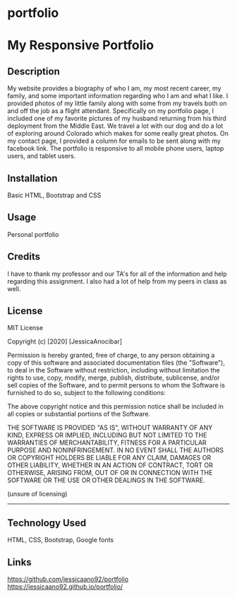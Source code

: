 # portfolio
# My Responsive Portfolio

## Description 

My website provides a biography of who I am, my most recent career, my family, and some important information regarding who I am and what I like. I provided photos of my little family along with some from my travels both on and off the job as a flight attendant. Specifically on my portfolio page, I included one of my favorite pictures of my husband returning from his third deployment from the Middle East. We travel a lot with our dog and do a lot of exploring around Colorado which makes for some really great photos. On my contact page, I provided a column for emails to be sent along with my facebook link. The portfolio is responsive to all mobile phone users, laptop users, and tablet users. 



## Installation

Basic HTML, Bootstrap and CSS

## Usage 

Personal portfolio


## Credits

I have to thank my professor and our TA's for all of the information and help regarding this assignment. I also had a lot of help from my peers in class as well.



## License

MIT License

Copyright (c) [2020] [JessicaAnocibar]

Permission is hereby granted, free of charge, to any person obtaining a copy
of this software and associated documentation files (the "Software"), to deal
in the Software without restriction, including without limitation the rights
to use, copy, modify, merge, publish, distribute, sublicense, and/or sell
copies of the Software, and to permit persons to whom the Software is
furnished to do so, subject to the following conditions:

The above copyright notice and this permission notice shall be included in all
copies or substantial portions of the Software.

THE SOFTWARE IS PROVIDED "AS IS", WITHOUT WARRANTY OF ANY KIND, EXPRESS OR
IMPLIED, INCLUDING BUT NOT LIMITED TO THE WARRANTIES OF MERCHANTABILITY,
FITNESS FOR A PARTICULAR PURPOSE AND NONINFRINGEMENT. IN NO EVENT SHALL THE
AUTHORS OR COPYRIGHT HOLDERS BE LIABLE FOR ANY CLAIM, DAMAGES OR OTHER
LIABILITY, WHETHER IN AN ACTION OF CONTRACT, TORT OR OTHERWISE, ARISING FROM,
OUT OF OR IN CONNECTION WITH THE SOFTWARE OR THE USE OR OTHER DEALINGS IN THE
SOFTWARE.

(unsure of licensing)

---


## Technology Used

HTML, CSS, Bootstrap, Google fonts



## Links 

https://github.com/jessicaano92/portfolio 
https://jessicaano92.github.io/portfolio/


